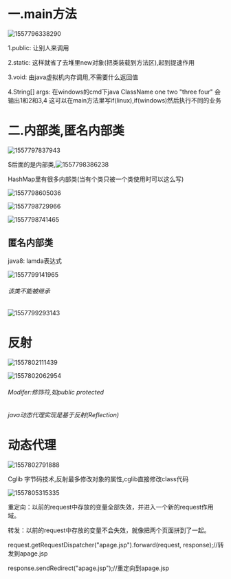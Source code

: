 # 一.main方法

![1557796338290](C:\Users\13750\AppData\Roaming\Typora\typora-user-images\1557796338290.png)

1.public: 让别人来调用

2.static: 这样就省了去堆里new对象(把类装载到方法区),起到提速作用

3.void: 由java虚拟机内存调用,不需要什么返回值

4.String[] args: 在windows的cmd下java ClassName one two "three four" 会输出1和2和3,4 这可以在main方法里写if(linux),if(windows)然后执行不同的业务



# 二.内部类,匿名内部类

![1557797837943](C:\Users\13750\AppData\Roaming\Typora\typora-user-images\1557797837943.png)

$后面的是内部类,![1557798386238](C:\Users\13750\AppData\Roaming\Typora\typora-user-images\1557798386238.png)

HashMap里有很多内部类(当有个类只被一个类使用时可以这么写)

![1557798605036](C:\Users\13750\AppData\Roaming\Typora\typora-user-images\1557798605036.png)

![1557798729966](C:\Users\13750\AppData\Roaming\Typora\typora-user-images\1557798729966.png)

![1557798741465](C:\Users\13750\AppData\Roaming\Typora\typora-user-images\1557798741465.png)



## 匿名内部类

java8: lamda表达式

![1557799141965](C:\Users\13750\AppData\Roaming\Typora\typora-user-images\1557799141965.png)



###### 													该类不能被继承

![1557799293143](C:\Users\13750\AppData\Roaming\Typora\typora-user-images\1557799293143.png)



# 反射



![1557802111439](C:\Users\13750\AppData\Roaming\Typora\typora-user-images\1557802111439.png)

![1557802062954](C:\Users\13750\AppData\Roaming\Typora\typora-user-images\1557802062954.png)

###### Modifer:修饰符,如public protected

###### java动态代理实现是基于反射(Reflection)



# 动态代理

![1557802791888](C:\Users\13750\AppData\Roaming\Typora\typora-user-images\1557802791888.png)



Cglib 字节码技术,反射最多修改对象的属性,cglib直接修改class代码

![1557805315335](C:\Users\13750\AppData\Roaming\Typora\typora-user-images\1557805315335.png)



重定向：以前的request中存放的变量全部失效，并进入一个新的request作用域。 

转发：以前的request中存放的变量不会失效，就像把两个页面拼到了一起。  

request.getRequestDispatcher("apage.jsp").forward(request, response);//转发到apage.jsp

response.sendRedirect("apage.jsp");//重定向到apage.jsp  